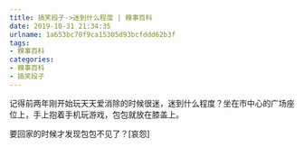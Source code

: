 ```yaml
---
title: 搞笑段子->迷到什么程度 | 糗事百科
date: 2019-10-31 21:34:35
urlname: 1a653bc70f9ca15305d93bcfddd62b3f
tags: 
- 糗事百科
categories:
- 糗事百科
- 搞笑段子
---
```

记得前两年刚开始玩天天爱消除的时候很迷，迷到什么程度？坐在市中心的广场座位上，手上抱着手机玩游戏，包包就放在膝盖上。

要回家的时候才发现包包不见了？[哀怨]


